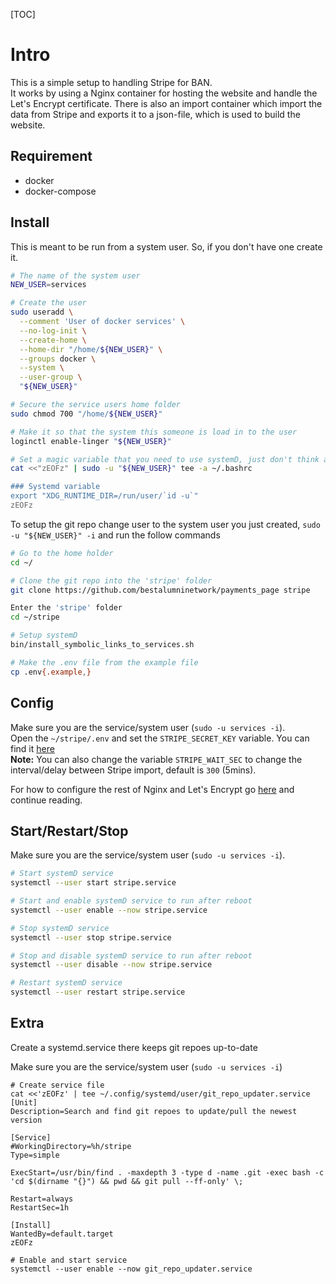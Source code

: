 [TOC]

# Intro
This is a simple setup to handling Stripe for BAN.  
It works by using a Nginx container for hosting the website and handle the Let's Encrypt certificate. There is also an import container which import the data from Stripe and exports it to a json-file, which is used to build the website.

## Requirement
- docker
- docker-compose

## Install
This is meant to be run from a system user. So, if you don't have one create it.
```bash
# The name of the system user
NEW_USER=services

# Create the user
sudo useradd \
  --comment 'User of docker services' \
  --no-log-init \
  --create-home \
  --home-dir "/home/${NEW_USER}" \
  --groups docker \
  --system \
  --user-group \
  "${NEW_USER}"

# Secure the service users home folder
sudo chmod 700 "/home/${NEW_USER}"

# Make it so that the system this someone is load in to the user
loginctl enable-linger "${NEW_USER}"

# Set a magic variable that you need to use systemD, just don't think about it
cat <<"zEOFz" | sudo -u "${NEW_USER}" tee -a ~/.bashrc

### Systemd variable
export "XDG_RUNTIME_DIR=/run/user/`id -u`"
zEOFz
```

To setup the git repo change user to the system user you just created, `sudo -u "${NEW_USER}" -i` and run the follow commands
```bash
# Go to the home holder
cd ~/

# Clone the git repo into the 'stripe' folder
git clone https://github.com/bestalumninetwork/payments_page stripe

Enter the 'stripe' folder
cd ~/stripe

# Setup systemD
bin/install_symbolic_links_to_services.sh

# Make the .env file from the example file
cp .env{.example,}
```

## Config
Make sure you are the service/system user (`sudo -u services -i`).  
Open the `~/stripe/.env` and set the `STRIPE_SECRET_KEY` variable. You can find it [here](https://dashboard.stripe.com/apikeys)  
**Note:** You can also change the variable `STRIPE_WAIT_SEC` to change the interval/delay between Stripe import, default is `300` (5mins).  

For how to configure the rest of Nginx and Let's Encrypt go [here](https://github.com/dvaerum/nginx-with-certbot-in-docker) and continue reading.

## Start/Restart/Stop
Make sure you are the service/system user (`sudo -u services -i`).
```bash
# Start systemD service
systemctl --user start stripe.service

# Start and enable systemD service to run after reboot
systemctl --user enable --now stripe.service

# Stop systemD service
systemctl --user stop stripe.service

# Stop and disable systemD service to run after reboot
systemctl --user disable --now stripe.service

# Restart systemD service
systemctl --user restart stripe.service
```

## Extra
Create a systemd.service there keeps git repoes up-to-date  

Make sure you are the service/system user (`sudo -u services -i`)
```
# Create service file
cat <<'zEOFz' | tee ~/.config/systemd/user/git_repo_updater.service
[Unit]
Description=Search and find git repoes to update/pull the newest version

[Service]
#WorkingDirectory=%h/stripe
Type=simple

ExecStart=/usr/bin/find . -maxdepth 3 -type d -name .git -exec bash -c 'cd $(dirname "{}") && pwd && git pull --ff-only' \;

Restart=always
RestartSec=1h

[Install]
WantedBy=default.target
zEOFz

# Enable and start service
systemctl --user enable --now git_repo_updater.service
```


